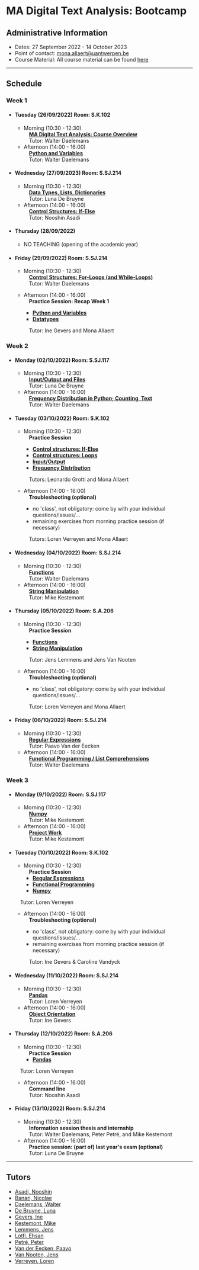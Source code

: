 # MA Digital Text Analysis: Bootcamp 

## Administrative Information
- Dates: 27 September 2022 - 14 October 2023
- Point of contact: [mona.allaert@uantwerpen.be](mailto:mona.allaert@uantwerpen.be)
- Course Material:  All course material can be found [here](https://github.com/dtaantwerp/dtaantwerp.github.io/tree/DTA_Bootcamp_2021_students/notebooks)


**************************************************************************
## Schedule
###  Week 1

- #### Tuesday (26/09/2022) Room: S.K.102
	- Morning (10:30 - 12:30)  
		&emsp;**[MA Digital Text Analysis: Course Overview](https://github.com/dtaantwerp/dtaantwerp.github.io/blob/DTA_Bootcamp_2021_students/notebooks/01_W1_Tue_Ma_DTA_Course_Overview.ipynb)**  
		&emsp;Tutor: Walter Daelemans
	- Afternoon (14:00 - 16:00)  
		&emsp;**[Python and Variables](https://github.com/dtaantwerp/dtaantwerp.github.io/blob/DTA_Bootcamp_2021_students/notebooks/02_W1_Tue_Python_and_Variables.ipynb)**  
		&emsp;Tutor: Walter Daelemans
- #### Wednesday (27/09/2023) Room: S.SJ.214
	- Morning (10:30 - 12:30)  
		&emsp;**[Data Types, Lists, Dictionaries](https://github.com/dtaantwerp/dtaantwerp.github.io/blob/DTA_Bootcamp_2021_students/notebooks/03_W1_Wed_Data_Types_Lists_Dictionaries.ipynb)**  
		&emsp;Tutor: Luna De Bruyne
	- Afternoon (14:00 - 16:00)  
		&emsp;**[Control Structures: If-Else](https://github.com/dtaantwerp/dtaantwerp.github.io/blob/DTA_Bootcamp_2021_students/notebooks/04_W1_Wed_Control_structures_if_else.ipynb)**  
		&emsp;Tutor: Nooshin Asadi
- #### Thursday (28/09/2022)
	- NO TEACHING (opening of the academic year)
- #### Friday (29/09/2022) Room: S.SJ.214
	- Morning (10:30 - 12:30)  
		&emsp;**[Control Structures: For-Loops (and While-Loops)](https://github.com/dtaantwerp/dtaantwerp.github.io/blob/DTA_Bootcamp_2021_students/notebooks/05_W1_Fri_Control_Structures_Loops_For_While.ipynb)**  
		&emsp;Tutor: Walter Daelemans
	- Afternoon (14:00 - 16:00)  
		&emsp;**Practice Session: Recap Week 1**
		- **[Python and Variables](https://github.com/dtaantwerp/dtaantwerp.github.io/blob/DTA_Bootcamp_2021_students/exercises/Questions_2023/01_EX_Python_and_variables.ipynb)**
		- **[Datatypes](https://github.com/dtaantwerp/dtaantwerp.github.io/blob/DTA_Bootcamp_2021_students/exercises/Questions_2023/02_EX_Datatypes.ipynb)**
		
		&emsp;Tutor: Ine Gevers and Mona Allaert
		

###  Week 2

- #### Monday (02/10/2022) Room: S.SJ.117
	- Morning (10:30 - 12:30)  
		&emsp;**[Input/Output and Files](https://github.com/dtaantwerp/dtaantwerp.github.io/blob/DTA_Bootcamp_2021_students/notebooks/06_W2_Mon_Input_Output_Files.ipynb)**  
		&emsp;Tutor: Luna De Bruyne
	- Afternoon (14:00 - 16:00)  
		&emsp;**[Frequency Distribution in Python; Counting, Text](https://github.com/dtaantwerp/dtaantwerp.github.io/blob/DTA_Bootcamp_2021_students/notebooks/07_W2_Mon_Frequency_Distribution_in_Python_Counting_Text.ipynb)**  
		&emsp;Tutor: Walter Daelemans
		
- #### Tuesday (03/10/2022) Room: S.K.102
	- Morning (10:30 - 12:30)  
		&emsp;**Practice Session**  
		- **[Control structures: If-Else](https://github.com/dtaantwerp/dtaantwerp.github.io/blob/DTA_Bootcamp_2021_students/exercises/Questions_2023/03_EX_if_else.ipynb)**
		- **[Control structures: Loops](https://github.com/dtaantwerp/dtaantwerp.github.io/blob/DTA_Bootcamp_2021_students/exercises/Questions_2023/04_EX_loops.ipynb)**
		- **[Input/Output](https://github.com/dtaantwerp/dtaantwerp.github.io/blob/DTA_Bootcamp_2021_students/exercises/Questions_2023/05_EX_input_output.ipynb)**
		- **[Frequency Distribution](https://github.com/dtaantwerp/dtaantwerp.github.io/blob/DTA_Bootcamp_2021_students/exercises/06_frequency_distribution.ipynb)**
		
		&emsp;Tutors: Leonardo Grotti and Mona Allaert
	- Afternoon (14:00 - 16:00)  
		&emsp;**Troubleshooting (optional)**  
		- no 'class', not obligatory: come by with your individual questions/issues/...  
		- remaining exercises from morning practice session (if necessary)
		
		&emsp;Tutors: Loren Verreyen and Mona Allaert
		
- #### Wednesday (04/10/2022) Room: S.SJ.214
	- Morning (10:30 - 12:30)  
		&emsp;**[Functions](https://github.com/dtaantwerp/dtaantwerp.github.io/blob/DTA_Bootcamp_2021_students/notebooks/08_W2_Wed_Functions.ipynb)**  
		&emsp;Tutor: Walter Daelemans
	- Afternoon (14:00 - 16:00)  
		&emsp;**[String Manipulation](https://github.com/dtaantwerp/dtaantwerp.github.io/blob/DTA_Bootcamp_2021_students/notebooks/09_W2_Wed_String_Manipulation.ipynb)**  
		&emsp;Tutor: Mike Kestemont

- #### Thursday (05/10/2022) Room: S.A.206  
	- Morning (10:30 - 12:30)  
		&emsp;**Practice Session**  
		- **[Functions](https://github.com/dtaantwerp/dtaantwerp.github.io/blob/DTA_Bootcamp_2021_students/exercises/Questions_2023/07_EX_functions.ipynb)**
		- **[String Manipulation](https://github.com/dtaantwerp/dtaantwerp.github.io/blob/DTA_Bootcamp_2021_students/exercises/Questions_2023/08_EX_string_manipulation.ipynb)**
		
		&emsp;Tutor: Jens Lemmens and Jens Van Nooten
	- Afternoon (14:00 - 16:00)  
		&emsp;**Troubleshooting (optional)**  
		- no 'class', not obligatory: come by with your individual questions/issues/...  
		
		&emsp;Tutor: Loren Verreyen and Mona Allaert
		
- #### Friday (06/10/2022) Room: S.SJ.214  
	- Morning (10:30 - 12:30)  
		&emsp;**[Regular Expressions](https://github.com/dtaantwerp/dtaantwerp.github.io/blob/DTA_Bootcamp_2021_students/notebooks/10_W2_Fri_Regular_Expressions.ipynb)**  
		&emsp;Tutor: Paavo Van der Eecken
	- Afternoon (14:00 - 16:00)  
		&emsp;**[Functional Programming / List Comprehensions](https://github.com/dtaantwerp/dtaantwerp.github.io/blob/DTA_Bootcamp_2021_students/notebooks/11_W2_Fri_Functional_Programming_List_Comprehensions.ipynb)**  
		&emsp;Tutor: Walter Daelemans  


###  Week 3
- #### Monday (9/10/2022) Room: S.SJ.117  
	- Morning (10:30 - 12:30)  
		&emsp;**[Numpy](https://github.com/dtaantwerp/dtaantwerp.github.io/blob/DTA_Bootcamp_2021_students/notebooks/12_W3_Mon_Numpy.ipynb)**  
		&emsp;Tutor: Mike Kestemont
	- Afternoon (14:00 - 16:00)  
		&emsp;**[Project Work](https://github.com/dtaantwerp/dtaantwerp.github.io/blob/DTA_Bootcamp_2021_students/notebooks/13_W3_Mo_Larger_Project.ipynb)**  
		&emsp;Tutor: Mike Kestemont
		
- #### Tuesday (10/10/2022) Room: S.K.102  
	- Morning (10:30 - 12:30)  
		&emsp;**Practice Session**    
		- **[Regular Expressions](https://github.com/dtaantwerp/dtaantwerp.github.io/blob/DTA_Bootcamp_2021_students/exercises/Questions_2023/09_EX_regex.ipynb)**
		- **[Functional Programming](https://github.com/dtaantwerp/dtaantwerp.github.io/blob/DTA_Bootcamp_2021_students/exercises/Questions_2023/10_EX_functional_programming_list_comprehension.ipynb)**
		- **[Numpy](https://github.com/dtaantwerp/dtaantwerp.github.io/blob/DTA_Bootcamp_2021_students/exercises/Questions_2023/11_EX_Numpy.ipynb)**
		
	&emsp;Tutor: Loren Verreyen
	- Afternoon (14:00 - 16:00)  
		&emsp;**Troubleshooting (optional)**  
		- no 'class', not obligatory: come by with your individual questions/issues/...
		- remaining exercises from morning practice session (if necessary)	
		
		&emsp;Tutor: Ine Gevers & Caroline Vandyck
		
- #### Wednesday (11/10/2022) Room: S.SJ.214  
	- Morning (10:30 - 12:30)  
	&emsp;**[Pandas](https://github.com/dtaantwerp/dtaantwerp.github.io/blob/DTA_Bootcamp_2021_students/notebooks/14_W3_Wed_Pandas.ipynb)**  
		&emsp;Tutor: Loren Verreyen
	- Afternoon (14:00 - 16:00)  
		&emsp;**[Object Orientation](https://github.com/dtaantwerp/dtaantwerp.github.io/blob/DTA_Bootcamp_2021_students/notebooks/15_W3_Wed_Object_Orientation.ipynb)**  
		&emsp;Tutor: Ine Gevers

- #### Thursday (12/10/2022) Room: S.A.206  
	- Morning (10:30 - 12:30)  
	     &emsp;**Practice Session**  
	   - **[Pandas](https://github.com/dtaantwerp/dtaantwerp.github.io/blob/DTA_Bootcamp_2021_students/exercises/Questions_2023/12_EX_Pandas.ipynb)**
	
	&emsp;Tutor: Loren Verreyen
	- Afternoon (14:00 - 16:00)  
		&emsp;**Command line**  
		&emsp;Tutor: Nooshin Asadi

- #### Friday (13/10/2022) Room: S.SJ.214
	- Morning (10:30 - 12:30)  
		&emsp;**Information session thesis and internship**  
		&emsp;Tutor: Walter Daelemans, Peter Petré, and Mike Kestemont  
	- Afternoon (14:00 - 16:00)  
		&emsp;**Practice session: (part of) last year's exam (optional)**  
		&emsp;Tutor: Luna De Bruyne

**************************************************************************
## Tutors

- [Asadi, Nooshin](mailto:nooshin.shahidzadehasadi@uantwerpen.be)
- [Banari, Nicolae](mailto:nicolae.banari@uantwerpen.be)
- [Daelemans, Walter](mailto:walter.daelemans@uantwerpen.be)
- [De Bruyne, Luna](mailto:Luna.debruyne@uantwerpen.be)
- [Gevers, Ine](mailto:ine.gevers@uantwerpen.be)
- [Kestemont, Mike](mailto:mike.kestemont@uantwerpen.be)
- [Lemmens, Jens](mailto:Jens.Lemmens@uantwerpen.be)
- [Lotfi, Ehsan](mailto:ehsan.lotfi@uantwerpen.be)
- [Petré, Peter](mailto:peter.petre@uantwerpen.be)
- [Van der Eecken, Paavo](mailto:paavo.vandereecken@uantwerpen.be) 
- [Van Nooten, Jens](mailto:jens.vannooten@uantwerpen.be)
- [Verreyen, Loren](mailto:loren.verreyen@uantwerpen.be)

